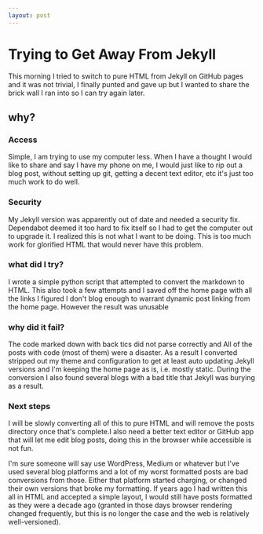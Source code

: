 ```yaml
---
layout: post
---
```


<h1>Trying to Get Away From Jekyll</h1>

<p>
This morning I tried to switch to pure HTML from Jekyll on GitHub pages and it was not trivial, I finally punted and gave up but I wanted
to share the brick wall I ran into so I can try again later.
</p>
<h2>why?</h2>

<h3>Access</h3>

<p>
Simple, I am trying to use my computer less. When I have a thought I would like to share
and say I have my phone on me, I would just like to rip out a blog post, without setting
up git, getting a decent text editor, etc it's just too much work to do well.
</p>
<h3>Security</h3>

<p>
My Jekyll version was apparently out of date and needed a security fix.
Dependabot deemed it too hard to fix itself so I had to get the computer out to upgrade it.
I realized this is not what I want to be doing. This is too much work for glorified HTML that would
never have this problem.
</p>
<h3>what did I try?</h3>

<p>I wrote a simple python script that attempted to convert the markdown to HTML.
This also took a few attempts and I saved off the home page with all the links I figured I don't blog 
enough to warrant dynamic post linking from the home page.
However the result was unusable
</p>

<h3>why did it fail?</h3>
<p>
The code marked down with back tics did not parse correctly and
All of the posts with code (most of them) were a disaster. As
a result I converted stripped out my theme and configuration
to get at least auto updating Jekyll versions and I'm 
keeping the home page as is, i.e. mostly static. During the conversion I also found 
several blogs with a bad title that Jekyll was burying as a result.
</p>

<h3>Next steps</h3>

<p>I will be slowly converting all of this to pure HTML and will remove 
the posts directory once that's complete.I 
also need a better text editor or GitHub app
that will let me edit blog posts, doing this in 
the browser while accessible is not fun.
</p>

<p>I'm sure someone will say use WordPress, Medium or whatever but I've used several 
blog platforms and a lot of my worst formatted posts are bad conversions from those.
Either that platform started charging, or changed their own versions that broke my formatting.
If years ago I had written this all in HTML and accepted a simple layout,
I would still have posts formatted as they were a decade ago (granted in those days
browser rendering changed frequently, but this is no longer the case and the web is
relatively well-versioned).
</p>
